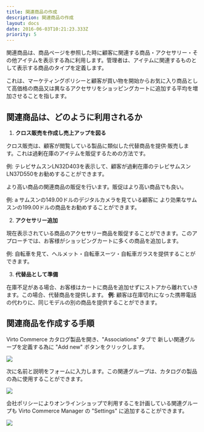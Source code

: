```yaml
---
title: 関連商品の作成
description: 関連商品の作成
layout: docs
date: 2016-06-03T10:21:23.333Z
priority: 5
---
```

関連商品は、商品ページを参照した時に顧客に関連する商品・アクセサリー・その他アイテムを表示する為に利用します。管理者は、アイテムに関連するものとして表示する商品のタイプを定義します。

これは、マーケティングポリシーと顧客が買い物を開始からお気に入り商品として高価格の商品又は異なるアクセサリをショッピングカートに追加する平均を増加させることを指します。

## 関連商品は、どのように利用されるか

1. **クロス販売を作成し売上アップを図る**

クロス販売は、顧客が閲覧している製品に類似した代替商品を提供·販売します。これは過剰在庫のアイテムを販促するための方法です。

例: テレビサムスンLN32D403を表示して、顧客が過剰在庫のテレビサムスンLN37D550をお勧めすることができます。

より高い商品の関連商品の販促を行います。販促はより高い商品でも良い。

例: a サムスンの149.00ドルのデジタルカメラを見ている顧客に より効果なサムスンの199.00ドルの商品をお勧めすることができます。

2. **アクセサリー追加**

現在表示されている商品のアクセサリー商品を販促することができます。このアプローチでは、お客様がショッピングカートに多くの商品を追加します。

例: 自転車を見て、ヘルメット・自転車スーツ・自転車ガラスを提供することができます。

3. **代替品として準備**

在庫不足がある場合、お客様はカートに商品を追加せずにストアから離れていきます。この場合、代替商品を提供します。
**例**: 顧客は在庫切れになった携帯電話の代わりに、同じモデルの別の商品を提供することができます。

## 関連商品を作成する手順

Virto Commerce カタログ製品を開き、"Associations" タブで 新しい関連グループを定義する為に "Add new" ボタンをクリックします。

![](../../../../../assets/images/docs/043-add-association.PNG)

次に名前と説明をフォームに入力します。この関連グループは、カタログの製品の為に使用することができます。

![](../../../../../assets/images/docs/044-association.PNG)

会社ポリシーによりオンラインショップで利用するこを計画している関連グループも Virto Commerce Manager の "Settings" に追加することができます。

![](../../../../../assets/images/docs/045-assciations.PNG)